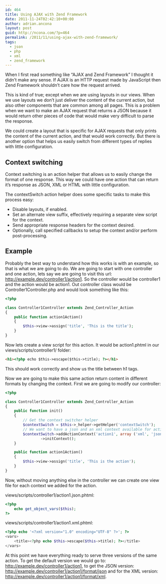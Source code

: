 ```yaml
---
id: 464
title: Using AJAX with Zend Framework
date: 2011-11-24T02:42:10+00:00
author: adrian.ancona
layout: post
guid: http://ncona.com/?p=464
permalink: /2011/11/using-ajax-with-zend-framework/
tags:
  - json
  - php
  - xml
  - zend_framework
---
```

When I first read something like &#8220;AJAX and Zend Framework&#8221; I thought it didn&#8217;t make any sense. If AJAX is an HTTP request made by JavaScript then Zend Framework shouldn&#8217;t care how the request arrived.

This is kind of true; except when we are using layouts in our views. When we use layouts we don&#8217;t just deliver the content of the current action, but also other components that are common among all pages. This is a problem when we want to make an AJAX request that returns a JSON because it would return other pieces of code that would make very difficult to parse the response.

We could create a layout that is specific for AJAX requests that only prints the content of the current action, and that would work correctly. But there is another option that helps us easily switch from different types of replies with little configuration.

<!--more-->

## Context switching

Context switching is an action helper that allows us to easily change the format of one response. This way we could have one action that can return it&#8217;s response as JSON, XML or HTML with little configuration.

The contextSwitch action helper does some specific tasks to make this process easy:

  * Disable layouts, if enabled. 
  * Set an alternate view suffix, effectively requiring a separate view script for the context. 
  * Send appropriate response headers for the context desired. 
  * Optionally, call specified callbacks to setup the context and/or perform post-processing. 

## Example

Probably the best way to understand how this works is with an example, so that is what we are going to do. We are going to start with one controller and one action, lets say we are going to visit this url: http://example.dev/controller1/action1. So the controller would be controller1 and the action would be action1. Out controller class would be Controller1Controller.php and would look something like this:

```php
<?php

class Controller1Controller extends Zend_Controller_Action
{
    public function action1Action()
    {
        $this->view->assign('title', 'This is the title');
    }
}
```

Now lets create a view script for this action. It would be action1.phtml in our views/scripts/controller1/ folder:

```html
<h1><?php echo $this->escape($this->title); ?></h1>
```

This should work correctly and show us the title between h1 tags.

Now we are going to make this same action return content in different formats by changing the context. First we are going to modify our controller:

```php
<?php

class Controller1Controller extends Zend_Controller_Action
{
    public function init()
    {
        // Get the context switcher helper
        $contextSwitch = $this->_helper->getHelper('contextSwitch');
        // We want to have a json and an xml context available for action1
        $contextSwitch->addActionContext('action1', array ('xml', 'json'))
                ->initContext();
    }

    public function action1Action()
    {
        $this->view->assign('title', 'This is the action');
    }
}
```

Now, without moving anything else in the controller we can create one view file for each context we added for the action.

views/scripts/controller1/action1.json.phtml:

```php
<?php
    echo get_object_vars($this);
?>
```

views/scripts/controller1/action1.xml.phtml:

```php
<?php echo '<?xml version="1.0" encoding="UTF-8" ?>'; ?>
<vars>
    <title><?php echo $this->escape($this->title); ?></title>
</vars>
```

At this point we have everything ready to serve three versions of the same action. To get the default version we would go to: http://example.dev/controller1/action1, to get the JSON version: http://example.dev/controller1/action1/format/json and for the XML version: http://example.dev/controller1/action1/format/xml.
